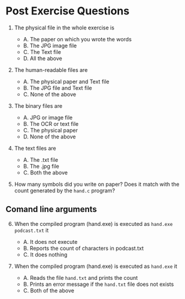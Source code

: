 # Post Exercise Questions

1. The physical file in the whole exercise is  
    - A. The paper on which you wrote the words
    - B. The JPG image file 
    - C. The Text file 
    - D. All the above

2. The human-readable files are   
    - A. The physical paper and Text file 
    - B. The JPG file and Text file 
    - C. None of the above
    
3. The binary files are 
    - A. JPG or image file 
    - B. The OCR or text file 
    - C. The physical paper 
    - D. None of the above
    
4. The text files are   
    - A. The .txt file 
    - B. The .jpg file 
    - C. Both the above 

5. How many symbols did you write on paper? 
   Does it match with the count generated 
   by the `hand.c` program? 

## Comand line arguments 
6. When the compiled program (hand.exe) is executed as 
   `hand.exe podcast.txt` it 
    - A. It does not execute
    - B. Reports the count of characters in podcast.txt 
    - C. It does nothing 

7. When the compiled program (hand.exe) is executed as 
   `hand.exe` it 
    - A. Reads the file `hand.txt` and prints the count 
    - B. Prints an error message if the `hand.txt` file does not exists
    - C. Both of the above


